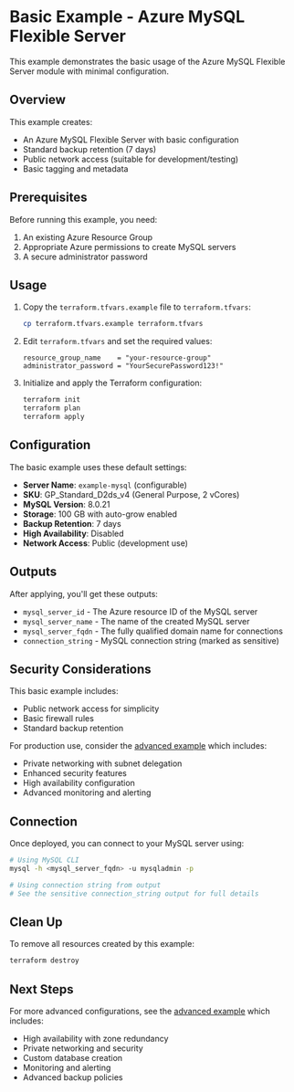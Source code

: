# Basic Example - Azure MySQL Flexible Server

This example demonstrates the basic usage of the Azure MySQL Flexible Server module with minimal configuration.

## Overview

This example creates:
- An Azure MySQL Flexible Server with basic configuration
- Standard backup retention (7 days)
- Public network access (suitable for development/testing)
- Basic tagging and metadata

## Prerequisites

Before running this example, you need:

1. An existing Azure Resource Group
2. Appropriate Azure permissions to create MySQL servers
3. A secure administrator password

## Usage

1. Copy the `terraform.tfvars.example` file to `terraform.tfvars`:
   ```bash
   cp terraform.tfvars.example terraform.tfvars
   ```

2. Edit `terraform.tfvars` and set the required values:
   ```hcl
   resource_group_name    = "your-resource-group"
   administrator_password = "YourSecurePassword123!"
   ```

3. Initialize and apply the Terraform configuration:
   ```bash
   terraform init
   terraform plan
   terraform apply
   ```

## Configuration

The basic example uses these default settings:

- **Server Name**: `example-mysql` (configurable)
- **SKU**: GP_Standard_D2ds_v4 (General Purpose, 2 vCores)
- **MySQL Version**: 8.0.21
- **Storage**: 100 GB with auto-grow enabled
- **Backup Retention**: 7 days
- **High Availability**: Disabled
- **Network Access**: Public (development use)

## Outputs

After applying, you'll get these outputs:

- `mysql_server_id` - The Azure resource ID of the MySQL server
- `mysql_server_name` - The name of the created MySQL server
- `mysql_server_fqdn` - The fully qualified domain name for connections
- `connection_string` - MySQL connection string (marked as sensitive)

## Security Considerations

This basic example includes:
- Public network access for simplicity
- Basic firewall rules
- Standard backup retention

For production use, consider the [advanced example](../advanced/) which includes:
- Private networking with subnet delegation
- Enhanced security features
- High availability configuration
- Advanced monitoring and alerting

## Connection

Once deployed, you can connect to your MySQL server using:

```bash
# Using MySQL CLI
mysql -h <mysql_server_fqdn> -u mysqladmin -p

# Using connection string from output
# See the sensitive connection_string output for full details
```

## Clean Up

To remove all resources created by this example:

```bash
terraform destroy
```

## Next Steps

For more advanced configurations, see the [advanced example](../advanced/) which includes:
- High availability with zone redundancy
- Private networking and security
- Custom database creation
- Monitoring and alerting
- Advanced backup policies